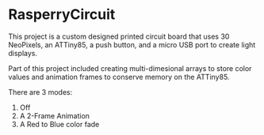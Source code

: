 # RasperryCircuit

This project is a custom designed printed circuit board that uses 30 NeoPixels, an ATTiny85, a push button, and a micro USB port to create light displays. 

Part of this project included creating multi-dimesional arrays to store color values and animation frames to conserve memory on the ATTiny85. 

There are 3 modes: 
1. Off
2. A 2-Frame Animation
3. A Red to Blue color fade
